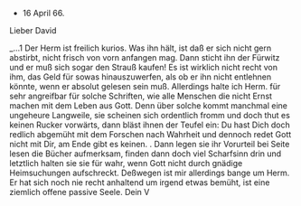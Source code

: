 + 16 April 66.

Lieber David

_...1
Der Herm ist freilich kurios. Was ihn hält, ist daß er sich nicht gern abstirbt, nicht frisch von vorn anfangen mag. Dann sticht ihn der Fürwitz und er muß sich sogar den Strauß kaufen! Es ist wirklich nicht recht von ihm, das Geld für sowas hinauszuwerfen, als ob er ihn nicht entlehnen könnte, wenn er absolut gelesen sein muß. Allerdings halte ich Herm. für sehr angreifbar für solche Schriften, wie alle Menschen die nicht Ernst machen mit dem Leben aus Gott. Denn über solche kommt manchmal eine ungeheure Langweile, sie scheinen sich ordentlich fromm und doch thut es keinen Rucker vorwärts, dann bläst ihnen der Teufel ein: Du hast Dich doch redlich abgemüht mit dem Forschen nach Wahrheit und dennoch redet Gott nicht mit Dir, am Ende gibt es keinen. . Dann legen sie ihr Vorurteil bei Seite lesen die Bücher aufmerksam, finden dann doch viel Scharfsinn drin und letztlich halten sie sie für wahr, wenn Gott nicht durch gnädige Heimsuchungen aufschreckt. Deßwegen ist mir allerdings bange um Herm. Er hat sich noch nie recht anhaltend um irgend etwas bemüht, ist eine ziemlich offene passive Seele.  Dein V
